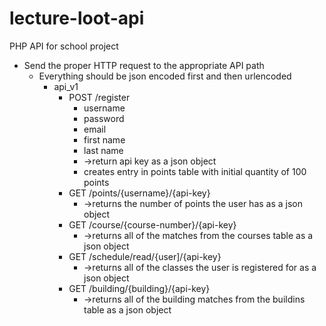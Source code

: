 lecture-loot-api
================

PHP API for school project

- Send the proper HTTP request to the appropriate API path
  * Everything should be json encoded first and then urlencoded
    * api_v1
      * POST /register
        * username
        * password
        * email
        * first name
        * last name
        * ->return api key as a json object
        * creates entry in points table with initial quantity of 100 points
      * GET /points/{username}/{api-key}
        * ->returns the number of points the user has as a json object
      * GET /course/{course-number}/{api-key}
        * ->returns all of the matches from the courses table as a json object
      * GET /schedule/read/{user]/{api-key}
        * ->returns all of the classes the user is registered for as a json object
      * GET /building/{building}/{api-key}
        * ->returns all of the building matches from the buildins table as a json object
